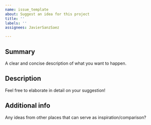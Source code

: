 ```yaml
---
name: issue_template
about: Suggest an idea for this project
title: ''
labels: ''
assignees: JavierSanzSaez

---
```


## Summary
A clear and concise description of what you want to happen.

## Description
Feel free to elaborate in detail on your suggestion!

## Additional info
Any ideas from other places that can serve as inspiration/comparison?
